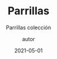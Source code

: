 ---
layout: _blogs/_parrillas-collection.njk
permalink: /parrillas-collection/

title: Parrillas
subtitle: Parrillas colección
image: /assets/static/images/7.jpg
author: autor
date: 2021-05-01
tags: ["page"]
imageAlt: Contacta
descripcion: Parrillas
---